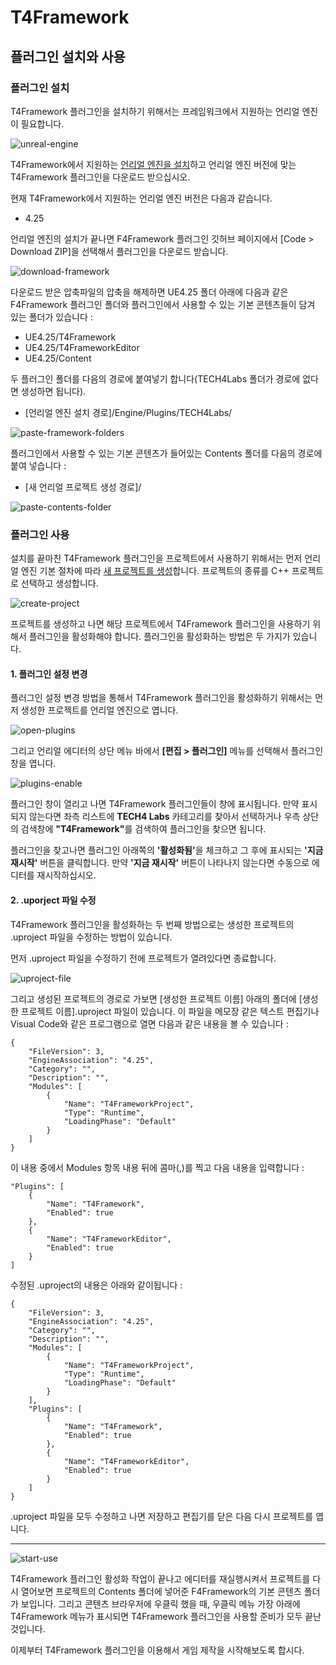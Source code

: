 # T4Framework

## 플러그인 설치와 사용

### 플러그인 설치

T4Framework 플러그인을 설치하기 위해서는 프레임워크에서 지원하는 언리얼 엔진이 필요합니다.

![unreal-engine](./플러그인%20설치/unreal-engine.png)

T4Framework에서 지원하는 [언리얼 엔진을 설치](https://docs.unrealengine.com/ko/GettingStarted/Installation/index.html)하고 언리얼 엔진 버전에 맞는 T4Framework 플러그인을 다운로드 받으십시오.

현재 T4Framework에서 지원하는 언리얼 엔진 버전은 다음과 같습니다.
 - 4.25

 언리얼 엔진의 설치가 끝나면 F4Framework 플러그인 깃허브 페이지에서 [Code > Download ZIP]을 선택해서 플러그인을 다운로드 받습니다.

 ![download-framework](./플러그인%20설치/download-framework.png)

다운로드 받은 압축파일의 압축을 해제하면 UE4.25 폴더 아래에 다음과 같은 F4Framework 플러그인 폴더와 플러그인에서 사용할 수 있는 기본 콘텐츠들이 담겨 있는 폴더가 있습니다 :

- UE4.25/T4Framework
- UE4.25/T4FrameworkEditor
- UE4.25/Content

두 플러그인 폴더를 다음의 경로에 붙여넣기 합니다(TECH4Labs 폴더가 경로에 없다면 생성하면 됩니다).

- [언리얼 엔진 설치 경로]/Engine/Plugins/TECH4Labs/

![paste-framework-folders](./플러그인%20설치/paste-framework-folders.)

플러그인에서 사용할 수 있는 기본 콘텐츠가 들어있는 Contents 폴더를 다음의 경로에 붙여 넣습니다 : 

- [새 언리얼 프로젝트 생성 경로]/

![paste-contents-folder](./플러그인%20설치/paste-contents-folder.PNG)


### 플러그인 사용

설치를 끝마친 T4Framework 플러그인을 프로젝트에서 사용하기 위해서는 먼저 언리얼 엔진 기본 절차에 따라 [새 프로젝트를 생성](https://docs.unrealengine.com/ko/Engine/Basics/Projects/Browser/index.html)합니다. 프로젝트의 종류를 C++ 프로젝트로 선택하고 생성합니다.

![create-project](./플러그인%20설치/create-project.png)

프로젝트를 생성하고 나면 해당 프로젝트에서 T4Framework 플러그인을 사용하기 위해서 플러그인을 활성화해야 합니다. 플러그인을 활성화하는 방법은 두 가지가 있습니다.

#### 1. 플러그인 설정 변경

플러그인 설정 변경 방법을 통해서 T4Framework 플러그인을 활성화하기 위해서는 먼저 생성한 프로젝트를 언리얼 엔진으로 엽니다.

![open-plugins](./플러그인%20설치/open-plugins.png)

그리고 언리얼 에디터의 상단 메뉴 바에서 <b>[편집 > 플러그인]</b> 메뉴를 선택해서 플러그인 창을 엽니다.

![plugins-enable](./플러그인%20설치/plugins-enable.png)

플러그인 창이 열리고 나면 T4Framework 플러그인들이 창에 표시됩니다. 만약 표시되지 않는다면 좌측 리스트에 <b>TECH4 Labs</b> 카테고리를 찾아서 선택하거나 우측 상단의 검색창에 <b>"T4Framework"</b>를 검색하여 플러그인을 찾으면 됩니다.

플러그인을 찾고나면 플러그인 아래쪽의 <b>'활성화됨'</b>을 체크하고 그 후에 표시되는 <b>'지금 재시작'</b> 버튼을 클릭합니다. 만약 <b>'지금 재시작'</b> 버튼이 나타나지 않는다면 수동으로 에디터를 재시작하십시오.

#### 2. .uporject 파일 수정

T4Framework 플러그인을 활성화하는 두 번째 방법으로는 생성한 프로젝트의 .uproject 파일을 수정하는 방법이 있습니다.

먼저 .uproject 파일을 수정하기 전에 프로젝트가 열려있다면 종료합니다.

![uproject-file](./플러그인%20설치/uproject-file.png)

그리고 생성된 프로젝트의 경로로 가보면 [생성한 프로젝트 이름] 아래의 폴더에 [생성한 프로젝트 이름].uproject 파일이 있습니다. 이 파일을 메모장 같은 텍스트 편집기나 Visual Code와 같은 프로그램으로 열면 다음과 같은 내용을 볼 수 있습니다 :

```
{
	"FileVersion": 3,
	"EngineAssociation": "4.25",
	"Category": "",
	"Description": "",
	"Modules": [
		{
			"Name": "T4FrameworkProject",
			"Type": "Runtime",
			"LoadingPhase": "Default"
		}
	]
}
```

이 내용 중에서 Modules 항목 내용 뒤에 콤마(,)를 찍고 다음 내용을 입력합니다 :

```
"Plugins": [
	{
		"Name": "T4Framework",
		"Enabled": true
	},
	{
		"Name": "T4FrameworkEditor",
		"Enabled": true
	}
]
```

수정된 .uproject의 내용은 아래와 같이됩니다 : 

```
{
	"FileVersion": 3,
	"EngineAssociation": "4.25",
	"Category": "",
	"Description": "",
	"Modules": [
		{
			"Name": "T4FrameworkProject",
			"Type": "Runtime",
			"LoadingPhase": "Default"
		}
	],
	"Plugins": [
		{
			"Name": "T4Framework",
			"Enabled": true
		},
		{
			"Name": "T4FrameworkEditor",
			"Enabled": true
		}
	]
}
```

.uproject 파일을 모두 수정하고 나면 저장하고 편집기를 닫은 다음 다시 프로젝트를 엽니다.

---
  
![start-use](./플러그인%20설치/start-use.png)

T4Framework 플러그인 활성화 작업이 끝나고 에디터를 재실행시켜서 프로젝트를 다시 열어보면 프로젝트의 Contents 폴더에 넣어준 F4Framework의 기본 콘텐츠 폴더가 보입니다. 그리고 콘텐츠 브라우저에 우클릭 했을 때, 우클릭 메뉴 가장 아래에 T4Framework 메뉴가 표시되면 T4Framework 플러그인을 사용할 준비가 모두 끝난 것입니다.

이제부터 T4Framework 플러그인을 이용해서 게임 제작을 시작해보도록 합시다.
